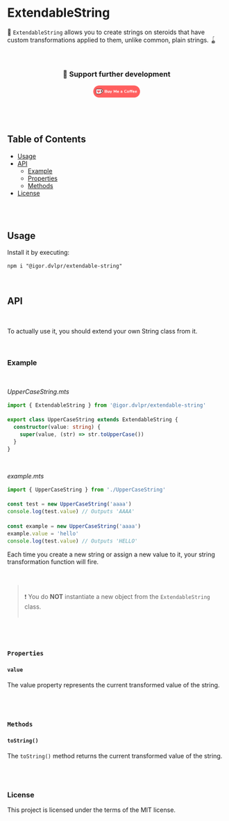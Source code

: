 # ExtendableString

🦀 `ExtendableString` allows you to create strings on steroids that have custom transformations applied to them, unlike common, plain strings. 🪀

<br>

<div align="center">
<h3>💖 Support further development</h3>
<a href="https://ko-fi.com/igorskyflyer" target="_blank"><img src="https://raw.githubusercontent.com/igorskyflyer/igorskyflyer/main/assets/ko-fi.png" alt="Donate to igorskyflyer" width="108"></a>
</div>

<br>
<br>
<br>

## Table of Contents

- [Usage](#usage)
- [API](#api)
  - [Example](#example)
  - [Properties](#properties)
  - [Methods](#methods)
- [License](#license)

<br>
<br>

## Usage

Install it by executing:

```shell
npm i "@igor.dvlpr/extendable-string"
```

<br>

## API

<br>

To actually use it, you should extend your own String class from it.

<br>

### Example

<br>

_UpperCaseString.mts_

```typescript
import { ExtendableString } from '@igor.dvlpr/extendable-string'

export class UpperCaseString extends ExtendableString {
  constructor(value: string) {
    super(value, (str) => str.toUpperCase())
  }
}
```

<br>

_example.mts_

```typescript
import { UpperCaseString } from './UpperCaseString'

const test = new UpperCaseString('aaaa')
console.log(test.value) // Outputs 'AAAA'

const example = new UpperCaseString('aaaa')
example.value = 'hello'
console.log(test.value) // Outputs 'HELLO'
```

Each time you create a new string or assign a new value to it, your string transformation function will fire.

<br>

<blockquote>
<br>
 ❗ You do <strong>NOT</strong> instantiate a new object from the <code>ExtendableString</code> class.
 <br>
 <br>
</blockquote>

<br>
<br>

### `Properties`

#### **`value`**

The value property represents the current transformed value of the string.

<br>
<br>

### `Methods`

#### **`toString()`**

The `toString()` method returns the current transformed value of the string.

<br>
<br>

### License

This project is licensed under the terms of the MIT license.
